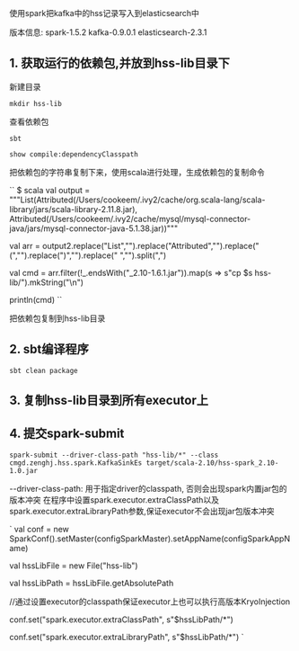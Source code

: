使用spark把kafka中的hss记录写入到elasticsearch中

版本信息: spark-1.5.2 kafka-0.9.0.1 elasticsearch-2.3.1

## 1. 获取运行的依赖包,并放到hss-lib目录下
新建目录

``mkdir hss-lib``

查看依赖包

``sbt``

``show compile:dependencyClasspath``

把依赖包的字符串复制下来，使用scala进行处理，生成依赖包的复制命令

``
$ scala
val output = """List(Attributed(/Users/cookeem/.ivy2/cache/org.scala-lang/scala-library/jars/scala-library-2.11.8.jar), Attributed(/Users/cookeem/.ivy2/cache/mysql/mysql-connector-java/jars/mysql-connector-java-5.1.38.jar))"""

val arr = output2.replace("List","").replace("Attributed","").replace("(","").replace(")","").replace(" ","").split(",")

val cmd = arr.filter(!_.endsWith("_2.10-1.6.1.jar")).map(s => s"cp $s hss-lib/").mkString("\n")

println(cmd)
``

把依赖包复制到hss-lib目录

## 2. sbt编译程序

``sbt clean package``


## 3. 复制hss-lib目录到所有executor上

## 4. 提交spark-submit

``spark-submit --driver-class-path "hss-lib/*" --class cmgd.zenghj.hss.spark.KafkaSinkEs target/scala-2.10/hss-spark_2.10-1.0.jar``

--driver-class-path: 用于指定driver的classpath, 否则会出现spark内置jar包的版本冲突
在程序中设置spark.executor.extraClassPath以及spark.executor.extraLibraryPath参数,保证executor不会出现jar包版本冲突

`
  val conf = new SparkConf().setMaster(configSparkMaster).setAppName(configSparkAppName)
  
  val hssLibFile = new File("hss-lib")
  
  val hssLibPath = hssLibFile.getAbsolutePath
  
  //通过设置executor的classpath保证executor上也可以执行高版本KryoInjection
  
  conf.set("spark.executor.extraClassPath", s"$hssLibPath/*")
  
  conf.set("spark.executor.extraLibraryPath", s"$hssLibPath/*")
`  
